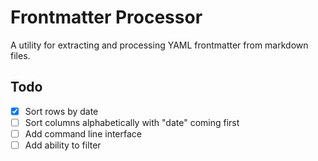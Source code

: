 # Frontmatter Processor

A utility for extracting and processing YAML frontmatter from markdown files.

## Todo

- [X] Sort rows by date
- [ ] Sort columns alphabetically with "date" coming first
- [ ] Add command line interface
- [ ] Add ability to filter
